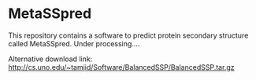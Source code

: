 # MetaSSpred
This repository contains a software to predict protein secondary structure called MetaSSpred. 
Under processing....

Alternative download link: http://cs.uno.edu/~tamjid/Software/BalancedSSP/BalancedSSP.tar.gz
